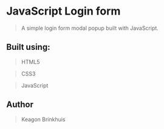 # JavaScript Login form

> A simple login form modal popup built with JavaScript.

## Built using:

> HTML5

> CSS3

>JavaScript

## Author 

> Keagon Brinkhuis